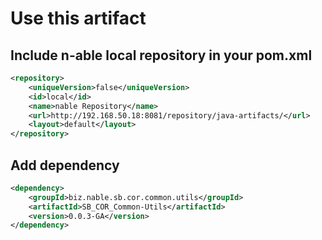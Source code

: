 # Use this artifact

## Include n-able local repository in your pom.xml

```xml
<repository>
	<uniqueVersion>false</uniqueVersion>
	<id>local</id>
	<name>nable Repository</name>
	<url>http://192.168.50.18:8081/repository/java-artifacts/</url>
	<layout>default</layout>
</repository>
```


## Add dependency 

```xml
<dependency>
	<groupId>biz.nable.sb.cor.common.utils</groupId>
	<artifactId>SB_COR_Common-Utils</artifactId>
	<version>0.0.3-GA</version>
</dependency>
```
